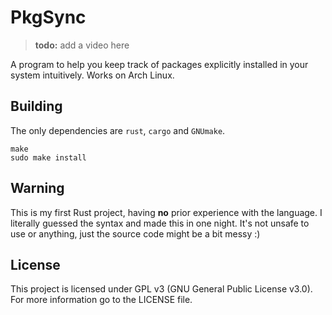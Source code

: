 # PkgSync
> **todo:** add a video here

A program to help you keep track of packages explicitly installed in your system intuitively. Works on Arch Linux.

## Building
The only dependencies are `rust`, `cargo` and `GNUmake`.
```
make
sudo make install
```

## Warning
This is my first Rust project, having **no** prior experience with the language. I literally guessed the syntax and made this in one night. It's not unsafe to use or anything, just the source code might be a bit messy :\)

## License
This project is licensed under GPL v3 (GNU General Public License v3.0). For more information go to the LICENSE file.

